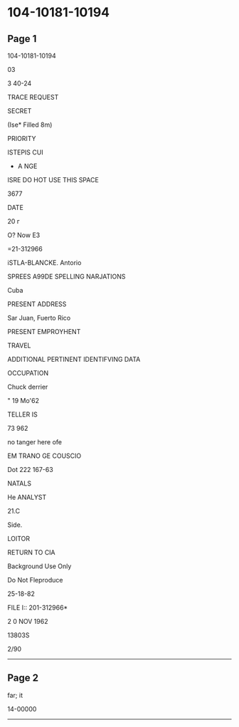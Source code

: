 # 104-10181-10194

## Page 1

104-10181-10194

03

3 40-24

TRACE REQUEST

SECRET

(Ise* Filled 8m)

PRIORITY

ISTEPIS CUI

* A NGE

ISRE DO HOT USE THIS SPACE

3677

DATE

20 г

O? Now E3

=21-312966

iSTLA-BLANCKE. Antorio

SPREES A99DE SPELLING NARJATIONS

Cuba

PRESENT ADDRESS

Sar Juan, Fuerto Rico

PRESENT EMPROYHENT

TRAVEL

ADDITIONAL PERTINENT IDENTIFVING DATA

OCCUPATION

Chuck derrier

" 19 Mo'62

TELLER IS

73 962

no tanger here ofe

EM TRANO GE COUSCIO

Dot 222 167-63

NATALS

He ANALYST

21.C

Side.

LOITOR

RETURN TO CIA

Background Use Only

Do Not Fleproduce

25-18-82

FILE I:: 201-312966*

2 0 NOV 1962

13803S

2/90

---

## Page 2

far; it

14-00000

---

